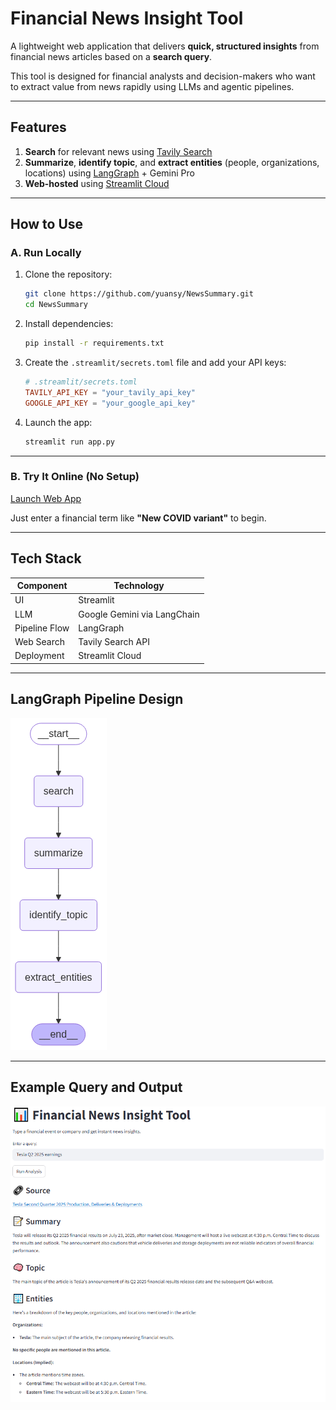 
# Financial News Insight Tool

A lightweight web application that delivers **quick, structured insights** from financial news articles based on a **search query**.

This tool is designed for financial analysts and decision-makers who want to extract value from news rapidly using LLMs and agentic pipelines.

---

## Features

1. **Search** for relevant news using [Tavily Search](https://www.tavily.com/)
2. **Summarize**, **identify topic**, and **extract entities** (people, organizations, locations) using [LangGraph](https://github.com/langchain-ai/langgraph) + Gemini Pro
3. **Web-hosted** using [Streamlit Cloud](https://streamlit.io/cloud)

---

## How to Use

### A. Run Locally

1. Clone the repository:

   ```bash
   git clone https://github.com/yuansy/NewsSummary.git
   cd NewsSummary
   ```

2. Install dependencies:

   ```bash
   pip install -r requirements.txt
   ```

3. Create the `.streamlit/secrets.toml` file and add your API keys:

   ```toml
   # .streamlit/secrets.toml
   TAVILY_API_KEY = "your_tavily_api_key"
   GOOGLE_API_KEY = "your_google_api_key"
   ```

4. Launch the app:

   ```bash
   streamlit run app.py
   ```

---

### B. Try It Online (No Setup)

[Launch Web App](https://newssummaryquickproject.streamlit.app/)

Just enter a financial term like **"New COVID variant"** to begin.

---

## Tech Stack

| Component     | Technology         |
|---------------|--------------------|
| UI            | Streamlit          |
| LLM           | Google Gemini via LangChain |
| Pipeline Flow | LangGraph          |
| Web Search    | Tavily Search API  |
| Deployment    | Streamlit Cloud    |

---

## LangGraph Pipeline Design

![Graph Design](graph.png)

---

## Example Query and Output

![Example](sample.png)


